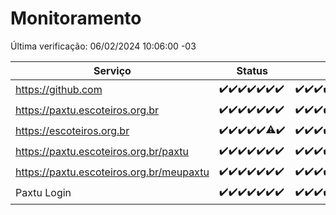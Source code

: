 # Monitoramento

Última verificação: 06/02/2024 10:06:00 -03

|Serviço|Status|Últimas 24h|
|---|---|---|
|https://github.com|<span title="2024-01-30: OK=24">✔️</span><span title="2024-01-31: OK=24">✔️</span><span title="2024-02-01: OK=24">✔️</span><span title="2024-02-02: OK=24">✔️</span><span title="2024-02-03: OK=24">✔️</span><span title="2024-02-04: OK=24">✔️</span><span title="2024-02-05: OK=14">✔️</span>|<span title="05/02/2024 11:05:00 -03 : 200">✔️</span><span title="05/02/2024 12:06:00 -03 : 200">✔️</span><span title="05/02/2024 13:07:00 -03 : 200">✔️</span><span title="05/02/2024 14:06:00 -03 : 200">✔️</span><span title="05/02/2024 15:07:00 -03 : 200">✔️</span><span title="05/02/2024 16:04:00 -03 : 200">✔️</span><span title="05/02/2024 17:07:00 -03 : 200">✔️</span><span title="05/02/2024 18:04:00 -03 : 200">✔️</span><span title="05/02/2024 19:06:00 -03 : 200">✔️</span><span title="05/02/2024 20:06:00 -03 : 200">✔️</span><span title="05/02/2024 21:29:00 -03 : 200">✔️</span><span title="05/02/2024 22:38:00 -03 : 200">✔️</span><span title="05/02/2024 23:13:00 -03 : 200">✔️</span><span title="06/02/2024 00:07:00 -03 : 200">✔️</span><span title="06/02/2024 01:07:00 -03 : 200">✔️</span><span title="06/02/2024 02:05:00 -03 : 200">✔️</span><span title="06/02/2024 03:08:00 -03 : 200">✔️</span><span title="06/02/2024 04:04:00 -03 : 200">✔️</span><span title="06/02/2024 05:09:00 -03 : 200">✔️</span><span title="06/02/2024 06:06:00 -03 : 200">✔️</span><span title="06/02/2024 07:06:00 -03 : 200">✔️</span><span title="06/02/2024 08:04:00 -03 : 200">✔️</span><span title="06/02/2024 09:11:00 -03 : 200">✔️</span><span title="06/02/2024 10:06:00 -03 : 200">✔️</span>|
|https://paxtu.escoteiros.org.br|<span title="2024-01-30: OK=24">✔️</span><span title="2024-01-31: OK=24">✔️</span><span title="2024-02-01: OK=24">✔️</span><span title="2024-02-02: OK=24">✔️</span><span title="2024-02-03: OK=24">✔️</span><span title="2024-02-04: OK=24">✔️</span><span title="2024-02-05: OK=14">✔️</span>|<span title="05/02/2024 11:05:00 -03 : 200">✔️</span><span title="05/02/2024 12:06:00 -03 : 200">✔️</span><span title="05/02/2024 13:07:00 -03 : 200">✔️</span><span title="05/02/2024 14:06:00 -03 : 200">✔️</span><span title="05/02/2024 15:07:00 -03 : 200">✔️</span><span title="05/02/2024 16:04:00 -03 : 200">✔️</span><span title="05/02/2024 17:07:00 -03 : 200">✔️</span><span title="05/02/2024 18:04:00 -03 : 200">✔️</span><span title="05/02/2024 19:06:00 -03 : 200">✔️</span><span title="05/02/2024 20:06:00 -03 : 200">✔️</span><span title="05/02/2024 21:29:00 -03 : 200">✔️</span><span title="05/02/2024 22:38:00 -03 : 200">✔️</span><span title="05/02/2024 23:13:00 -03 : 200">✔️</span><span title="06/02/2024 00:07:00 -03 : 200">✔️</span><span title="06/02/2024 01:07:00 -03 : 200">✔️</span><span title="06/02/2024 02:05:00 -03 : 200">✔️</span><span title="06/02/2024 03:08:00 -03 : 200">✔️</span><span title="06/02/2024 04:04:00 -03 : 200">✔️</span><span title="06/02/2024 05:09:00 -03 : 200">✔️</span><span title="06/02/2024 06:06:00 -03 : 200">✔️</span><span title="06/02/2024 07:06:00 -03 : 200">✔️</span><span title="06/02/2024 08:04:00 -03 : 200">✔️</span><span title="06/02/2024 09:11:00 -03 : 200">✔️</span><span title="06/02/2024 10:06:00 -03 : 200">✔️</span>|
|https://escoteiros.org.br|<span title="2024-01-30: OK=24">✔️</span><span title="2024-01-31: OK=24">✔️</span><span title="2024-02-01: OK=24">✔️</span><span title="2024-02-02: OK=24">✔️</span><span title="2024-02-03: OK=24">✔️</span><span title="2024-02-04: OK=23, Falhas=1">⚠️</span><span title="2024-02-05: OK=14">✔️</span>|<span title="05/02/2024 11:05:00 -03 : 200">✔️</span><span title="05/02/2024 12:06:00 -03 : 200">✔️</span><span title="05/02/2024 13:07:00 -03 : 200">✔️</span><span title="05/02/2024 14:06:00 -03 : 200">✔️</span><span title="05/02/2024 15:07:00 -03 : 200">✔️</span><span title="05/02/2024 16:04:00 -03 : 200">✔️</span><span title="05/02/2024 17:07:00 -03 : 200">✔️</span><span title="05/02/2024 18:04:00 -03 : 200">✔️</span><span title="05/02/2024 19:06:00 -03 : 200">✔️</span><span title="05/02/2024 20:06:00 -03 : 200">✔️</span><span title="05/02/2024 21:29:00 -03 : 200">✔️</span><span title="05/02/2024 22:38:00 -03 : 200">✔️</span><span title="05/02/2024 23:13:00 -03 : 200">✔️</span><span title="06/02/2024 00:07:00 -03 : 200">✔️</span><span title="06/02/2024 01:07:00 -03 : 200">✔️</span><span title="06/02/2024 02:05:00 -03 : 200">✔️</span><span title="06/02/2024 03:08:00 -03 : 200">✔️</span><span title="06/02/2024 04:04:00 -03 : 200">✔️</span><span title="06/02/2024 05:09:00 -03 : 200">✔️</span><span title="06/02/2024 06:06:00 -03 : 200">✔️</span><span title="06/02/2024 07:06:00 -03 : 200">✔️</span><span title="06/02/2024 08:04:00 -03 : 200">✔️</span><span title="06/02/2024 09:11:00 -03 : 200">✔️</span><span title="06/02/2024 10:06:00 -03 : 200">✔️</span>|
|https://paxtu.escoteiros.org.br/paxtu|<span title="2024-01-30: OK=24">✔️</span><span title="2024-01-31: OK=24">✔️</span><span title="2024-02-01: OK=24">✔️</span><span title="2024-02-02: OK=24">✔️</span><span title="2024-02-03: OK=24">✔️</span><span title="2024-02-04: OK=24">✔️</span><span title="2024-02-05: OK=14">✔️</span>|<span title="05/02/2024 11:05:00 -03 : 200">✔️</span><span title="05/02/2024 12:06:00 -03 : 200">✔️</span><span title="05/02/2024 13:07:00 -03 : 200">✔️</span><span title="05/02/2024 14:06:00 -03 : 200">✔️</span><span title="05/02/2024 15:07:00 -03 : 200">✔️</span><span title="05/02/2024 16:04:00 -03 : 200">✔️</span><span title="05/02/2024 17:07:00 -03 : 200">✔️</span><span title="05/02/2024 18:04:00 -03 : 200">✔️</span><span title="05/02/2024 19:06:00 -03 : 200">✔️</span><span title="05/02/2024 20:06:00 -03 : 200">✔️</span><span title="05/02/2024 21:29:00 -03 : 200">✔️</span><span title="05/02/2024 22:38:00 -03 : 200">✔️</span><span title="05/02/2024 23:13:00 -03 : 200">✔️</span><span title="06/02/2024 00:07:00 -03 : 200">✔️</span><span title="06/02/2024 01:07:00 -03 : 200">✔️</span><span title="06/02/2024 02:05:00 -03 : 200">✔️</span><span title="06/02/2024 03:08:00 -03 : 200">✔️</span><span title="06/02/2024 04:04:00 -03 : 200">✔️</span><span title="06/02/2024 05:09:00 -03 : 200">✔️</span><span title="06/02/2024 06:06:00 -03 : 200">✔️</span><span title="06/02/2024 07:06:00 -03 : 200">✔️</span><span title="06/02/2024 08:04:00 -03 : 200">✔️</span><span title="06/02/2024 09:11:00 -03 : 200">✔️</span><span title="06/02/2024 10:06:00 -03 : 200">✔️</span>|
|https://paxtu.escoteiros.org.br/meupaxtu|<span title="2024-01-30: OK=24">✔️</span><span title="2024-01-31: OK=24">✔️</span><span title="2024-02-01: OK=24">✔️</span><span title="2024-02-02: OK=24">✔️</span><span title="2024-02-03: OK=24">✔️</span><span title="2024-02-04: OK=24">✔️</span><span title="2024-02-05: OK=14">✔️</span>|<span title="05/02/2024 11:05:00 -03 : 200">✔️</span><span title="05/02/2024 12:06:00 -03 : 200">✔️</span><span title="05/02/2024 13:07:00 -03 : 200">✔️</span><span title="05/02/2024 14:06:00 -03 : 200">✔️</span><span title="05/02/2024 15:07:00 -03 : 200">✔️</span><span title="05/02/2024 16:04:00 -03 : 200">✔️</span><span title="05/02/2024 17:07:00 -03 : 200">✔️</span><span title="05/02/2024 18:04:00 -03 : 200">✔️</span><span title="05/02/2024 19:06:00 -03 : 200">✔️</span><span title="05/02/2024 20:06:00 -03 : 200">✔️</span><span title="05/02/2024 21:29:00 -03 : 200">✔️</span><span title="05/02/2024 22:38:00 -03 : 200">✔️</span><span title="05/02/2024 23:13:00 -03 : 200">✔️</span><span title="06/02/2024 00:07:00 -03 : 200">✔️</span><span title="06/02/2024 01:07:00 -03 : 200">✔️</span><span title="06/02/2024 02:05:00 -03 : 200">✔️</span><span title="06/02/2024 03:08:00 -03 : 200">✔️</span><span title="06/02/2024 04:04:00 -03 : 200">✔️</span><span title="06/02/2024 05:09:00 -03 : 200">✔️</span><span title="06/02/2024 06:06:00 -03 : 200">✔️</span><span title="06/02/2024 07:06:00 -03 : 200">✔️</span><span title="06/02/2024 08:04:00 -03 : 200">✔️</span><span title="06/02/2024 09:11:00 -03 : 200">✔️</span><span title="06/02/2024 10:06:00 -03 : 200">✔️</span>|
|Paxtu Login|<span title="2024-01-30: OK=24">✔️</span><span title="2024-01-31: OK=24">✔️</span><span title="2024-02-01: OK=24">✔️</span><span title="2024-02-02: OK=24">✔️</span><span title="2024-02-03: OK=24">✔️</span><span title="2024-02-04: OK=24">✔️</span><span title="2024-02-05: OK=14">✔️</span>|<span title="05/02/2024 11:05:00 -03 : 200">✔️</span><span title="05/02/2024 12:06:00 -03 : 200">✔️</span><span title="05/02/2024 13:07:00 -03 : 200">✔️</span><span title="05/02/2024 14:06:00 -03 : 200">✔️</span><span title="05/02/2024 15:07:00 -03 : 200">✔️</span><span title="05/02/2024 16:04:00 -03 : 200">✔️</span><span title="05/02/2024 17:07:00 -03 : 200">✔️</span><span title="05/02/2024 18:04:00 -03 : 200">✔️</span><span title="05/02/2024 19:06:00 -03 : 200">✔️</span><span title="05/02/2024 20:06:00 -03 : 200">✔️</span><span title="05/02/2024 21:29:00 -03 : 200">✔️</span><span title="05/02/2024 22:38:00 -03 : 200">✔️</span><span title="05/02/2024 23:13:00 -03 : 200">✔️</span><span title="06/02/2024 00:07:00 -03 : 200">✔️</span><span title="06/02/2024 01:07:00 -03 : 200">✔️</span><span title="06/02/2024 02:05:00 -03 : 200">✔️</span><span title="06/02/2024 03:08:00 -03 : 200">✔️</span><span title="06/02/2024 04:04:00 -03 : 200">✔️</span><span title="06/02/2024 05:09:00 -03 : 200">✔️</span><span title="06/02/2024 06:06:00 -03 : 200">✔️</span><span title="06/02/2024 07:06:00 -03 : 200">✔️</span><span title="06/02/2024 08:04:00 -03 : 200">✔️</span><span title="06/02/2024 09:11:00 -03 : 200">✔️</span><span title="06/02/2024 10:06:00 -03 : 200">✔️</span>|

